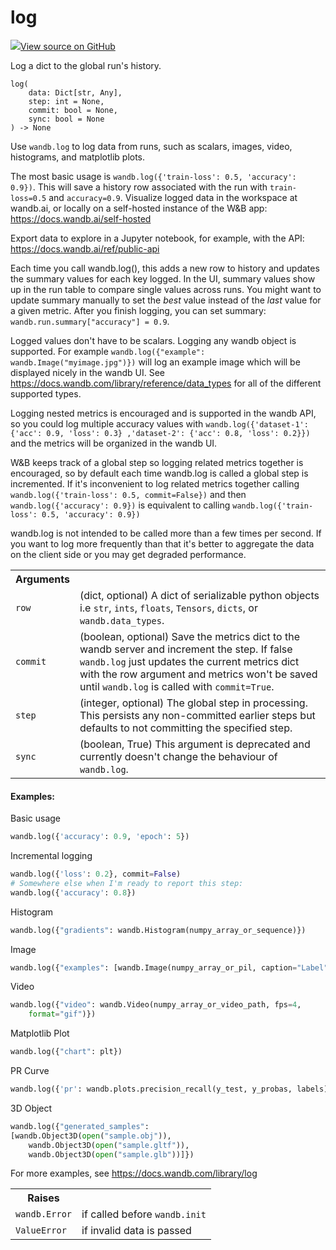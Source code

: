 # log



[![](https://www.tensorflow.org/images/GitHub-Mark-32px.png)View source on GitHub](https://www.github.com/wandb/client/tree/94c226afc4925535e6301c9bc9b9ee36061d99d4/wandb/sdk/wandb_run.py#L934-L1098)




Log a dict to the global run's history.

<pre><code>log(
    data: Dict[str, Any],
    step: int = None,
    commit: bool = None,
    sync: bool = None
) -> None</code></pre>




Use <code>wandb.log</code> to log data from runs, such as scalars, images, video,
histograms, and matplotlib plots.

The most basic usage is `wandb.log({'train-loss': 0.5, 'accuracy': 0.9})`.
This will save a history row associated with the run with `train-loss=0.5`
and <code>accuracy=0.9</code>. Visualize logged data in the workspace at wandb.ai,
or locally on a self-hosted instance of the W&B app:
https://docs.wandb.ai/self-hosted

Export data to explore in a Jupyter notebook, for example, with the API:
https://docs.wandb.ai/ref/public-api

Each time you call wandb.log(), this adds a new row to history and updates
the summary values for each key logged. In the UI, summary values show
up in the run table to compare single values across runs. You might want
to update summary manually to set the *best* value instead of the *last*
value for a given metric. After you finish logging, you can set summary:
`wandb.run.summary["accuracy"] = 0.9`.

Logged values don't have to be scalars. Logging any wandb object is supported.
For example `wandb.log({"example": wandb.Image("myimage.jpg")})` will log an
example image which will be displayed nicely in the wandb UI. See
https://docs.wandb.com/library/reference/data_types for all of the different
supported types.

Logging nested metrics is encouraged and is supported in the wandb API, so
you could log multiple accuracy values with `wandb.log({'dataset-1':
{'acc': 0.9, 'loss': 0.3} ,'dataset-2': {'acc': 0.8, 'loss': 0.2}})`
and the metrics will be organized in the wandb UI.

W&B keeps track of a global step so logging related metrics together is
encouraged, so by default each time wandb.log is called a global step
is incremented. If it's inconvenient to log related metrics together
calling `wandb.log({'train-loss': 0.5, commit=False})` and then
`wandb.log({'accuracy': 0.9})` is equivalent to calling
`wandb.log({'train-loss': 0.5, 'accuracy': 0.9})`

wandb.log is not intended to be called more than a few times per second.
If you want to log more frequently than that it's better to aggregate
the data on the client side or you may get degraded performance.

<!-- Tabular view -->
<table>
<tr><th>Arguments</th></tr>

<tr>
<td>
<code>row</code>
</td>
<td>
(dict, optional) A dict of serializable python objects i.e <code>str</code>,
<code>ints</code>, <code>floats</code>, <code>Tensors</code>, <code>dicts</code>, or <code>wandb.data_types</code>.
</td>
</tr><tr>
<td>
<code>commit</code>
</td>
<td>
(boolean, optional) Save the metrics dict to the wandb server
and increment the step.  If false <code>wandb.log</code> just updates the current
metrics dict with the row argument and metrics won't be saved until
<code>wandb.log</code> is called with <code>commit=True</code>.
</td>
</tr><tr>
<td>
<code>step</code>
</td>
<td>
(integer, optional) The global step in processing. This persists
any non-committed earlier steps but defaults to not committing the
specified step.
</td>
</tr><tr>
<td>
<code>sync</code>
</td>
<td>
(boolean, True) This argument is deprecated and currently doesn't
change the behaviour of <code>wandb.log</code>.
</td>
</tr>
</table>



#### Examples:

Basic usage
```python
wandb.log({'accuracy': 0.9, 'epoch': 5})
```

Incremental logging
```python
wandb.log({'loss': 0.2}, commit=False)
# Somewhere else when I'm ready to report this step:
wandb.log({'accuracy': 0.8})
```

Histogram
```python
wandb.log({"gradients": wandb.Histogram(numpy_array_or_sequence)})
```

Image
```python
wandb.log({"examples": [wandb.Image(numpy_array_or_pil, caption="Label")]})
```

Video
```python
wandb.log({"video": wandb.Video(numpy_array_or_video_path, fps=4,
    format="gif")})
```

Matplotlib Plot
```python
wandb.log({"chart": plt})
```

PR Curve
```python
wandb.log({'pr': wandb.plots.precision_recall(y_test, y_probas, labels)})
```

3D Object
```python
wandb.log({"generated_samples":
[wandb.Object3D(open("sample.obj")),
    wandb.Object3D(open("sample.gltf")),
    wandb.Object3D(open("sample.glb"))]})
```

For more examples, see https://docs.wandb.com/library/log



<!-- Tabular view -->
<table>
<tr><th>Raises</th></tr>

<tr>
<td>
<code>wandb.Error</code>
</td>
<td>
if called before <code>wandb.init</code>
</td>
</tr><tr>
<td>
<code>ValueError</code>
</td>
<td>
if invalid data is passed
</td>
</tr>
</table>

